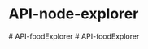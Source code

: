 # API-node-explorer
#   A P I - f o o d E x p l o r e r  
 #   A P I - f o o d E x p l o r e r  
 